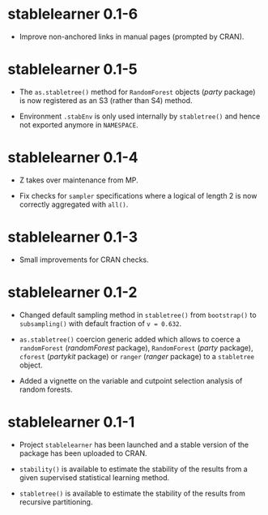 # stablelearner 0.1-6

* Improve non-anchored links in manual pages (prompted by CRAN).


# stablelearner 0.1-5

* The `as.stabletree()` method for `RandomForest` objects (_party_ package)
  is now registered as an S3 (rather than S4) method.

* Environment `.stabEnv` is only used internally by `stabletree()` and
  hence not exported anymore in `NAMESPACE`.


# stablelearner 0.1-4

* Z takes over maintenance from MP.

* Fix checks for `sampler` specifications where a logical of length 2 is
  now correctly aggregated with `all()`.


# stablelearner 0.1-3

* Small improvements for CRAN checks.


# stablelearner 0.1-2

* Changed default sampling method in `stabletree()` from `bootstrap()` to
  `subsampling()` with default fraction of `v = 0.632`.

* `as.stabletree()` coercion generic added which allows to coerce a
  `randomForest` (_randomForest_ package), `RandomForest` (_party_ package), 
  `cforest` (_partykit_ package) or `ranger` (_ranger_ package) to a
  `stabletree` object.

* Added a vignette on the variable and cutpoint selection analysis of
  random forests.


# stablelearner 0.1-1

* Project `stablelearner` has been launched and a stable version of the 
  package has been uploaded to CRAN.

* `stability()` is available to estimate the stability of the results
  from a given supervised statistical learning method.

* `stabletree()` is available to estimate the stability of the results
  from recursive partitioning.
